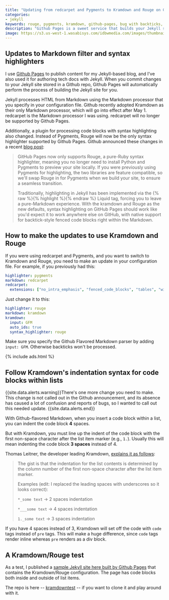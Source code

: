 ```yaml
---
title: "Updating from redcarpet and Pygments to Kramdown and Rouge on Github Pages"
categories:
- jekyll
keywords: rouge, pygments, kramdown, github-pages, bug with backticks, pre code blocks, syntax highlighting
description: "Github Pages is a sweet service that builds your Jekyll site for you when you commit changes to a Github repo. If you were using redcarpet and Pygments, you now should switch to Kramdown and Rouge to stay updated with the recommended Markdown filter and syntax highlighter supported by Github Pages. Switching to Kramdown requires you to both update your configuration file and usually use 3 spaces when inserting code blocks within list items instead of 4."
image: https://s3.us-west-1.wasabisys.com/idbwmedia.com/images/thumbnails/githubkramdowncrapthumb.png
---
```


## Updates to Markdown filter and syntax highlighters

I use [Github Pages](https://pages.github.com/) to publish content for my Jekyll-based blog, and I've also used it for authoring tech docs with Jekyll. When you commit changes to your Jekyll site stored in a Github repo, Github Pages will automatically perform the process of building the Jekyll site for you.

Jekyll processes HTML from Markdown using the Markdown processor that you specify in your configuration file. Github recently adopted Kramdown as their only Markdown processor, which will go into effect after May 1. redcarpet is the Markdown processor I was using. redcarpet will no longer be supported by Github Pages.

Additionally, a plugin for processing code blocks with syntax highlighting also changed. Instead of Pygments, Rouge will now be the only syntax highlighter supported by Github Pages. Github announced these changes in a recent <a href="https://github.com/blog/2100-github-pages-now-faster-and-simpler-with-jekyll-3-0">blog post</a>:

>GitHub Pages now only supports Rouge, a pure-Ruby syntax highlighter, meaning you no longer need to install Python and Pygments to preview your site locally. If you were previously using Pygments for highlighting, the two libraries are feature compatible, so we'll swap Rouge in for Pygments when we build your site, to ensure a seamless transition.
>
>Traditionally, highlighting in Jekyll has been implemented via the {% raw %}{% highlight %}{% endraw %} Liquid tag, forcing you to leave a pure-Markdown experience. With the kramdown and Rouge as the new defaults, syntax highlighting on GitHub Pages should work like you'd expect it to work anywhere else on GitHub, with native support for backtick-style fenced code blocks right within the Markdown.

## How to make the updates to use Kramdown and Rouge

If you were using redcarpet and Pygments, and you want to switch to Kramdown and Rouge, you need to make an update in your configuration file. For example, if you previously had this:

```yaml
highlighter: pygments
markdown: redcarpet
redcarpet:
  extensions: ["no_intra_emphasis", "fenced_code_blocks", "tables", "with_toc_data"]
```

Just change it to this:

```yaml
highlighter: rouge
markdown: kramdown
kramdown:
  input: GFM
  auto_ids: true
  syntax_highlighter: rouge
```

Make sure you specify the Github Flavored Markdown parser by adding `input: GFM`. Otherwise backticks won't be processed.

{% include ads.html %}

## Follow Kramdown's indentation syntax for code blocks within lists

{{site.data.alerts.warning}}There's one more change you need to make. This change is not called out in the Github announcement, and its absence has caused a lot of confusion and reports of bugs, so I wanted to call out this needed update. {{site.data.alerts.end}}

With Github-flavored Markdown, when you insert a code block within a list, you can indent the code block **4** spaces.

But with Kramdown, you must line up the indent of the code block with the first non-space character after the list item marker (e.g., `1.`). Usually this will mean indenting the code block **3 spaces** instead of 4.

Thomas Leitner, the developer leading Kramdown, [explains it as follows](https://github.com/tomjoht/kramdowntest/issues/1#issue-135448518):

> The gist is that the indentation for the list contents is determined by the column number of the first non-space character after the list item marker.
>
> Examples (edit: I replaced the leading spaces with underscores so it looks correct):
>
> `*_some text` -> 2 spaces indentation
>
> `*___some text` -> 4 spaces indentation
>
> `1._some text` -> 3 spaces indentation

If you have 4 spaces instead of 3, Kramdown will set off the code with `code` tags instead of `pre` tags. This will make a huge difference, since `code` tags render inline whereas `pre` renders as a div block.

## A Kramdown/Rouge test

As a test, I published a [sample Jekyll site here built by Github Pages](https://idratherbewriting.com/kramdowntest/jekyll/update/2016/02/05/welcome-to-jekyll.html) that contains the Kramdown/Rouge configuration. The page has code blocks both inside and outside of list items.

The repo is here -- [kramdowntest](https://github.com/tomjoht/kramdowntest) -- if you want to clone it and play around with it.
